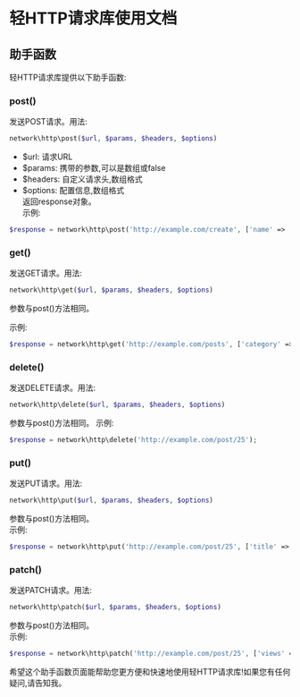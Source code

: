 # 轻HTTP请求库使用文档

## 助手函数

轻HTTP请求库提供以下助手函数:

### post()

发送POST请求。用法:

```php
network\http\post($url, $params, $headers, $options)  
```

- $url: 请求URL  
- $params: 携带的参数,可以是数组或false  
- $headers: 自定义请求头,数组格式  
- $options: 配置信息,数组格式  
返回response对象。  
示例:

```php
$response = network\http\post('http://example.com/create', ['name' => '易航']);
```

### get()

发送GET请求。用法:

```php
network\http\get($url, $params, $headers, $options)
```

参数与post()方法相同。  

示例:

```php
$response = network\http\get('http://example.com/posts', ['category' => 'technology']);
```

### delete()

发送DELETE请求。用法:

```php
network\http\delete($url, $params, $headers, $options)
```

参数与post()方法相同。
示例:

```php
$response = network\http\delete('http://example.com/post/25'); 
```

### put()

发送PUT请求。用法:

```php
network\http\put($url, $params, $headers, $options)
```

参数与post()方法相同。  
示例:

```php  
$response = network\http\put('http://example.com/post/25', ['title' => 'Easy']);
```

### patch()  

发送PATCH请求。用法:

```php
network\http\patch($url, $params, $headers, $options)
```

参数与post()方法相同。  
示例:

```php
$response = network\http\patch('http://example.com/post/25', ['views' => 999]);  
```

希望这个助手函数页面能帮助您更方便和快速地使用轻HTTP请求库!如果您有任何疑问,请告知我。